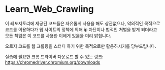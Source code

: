 # Learn_Web_Crawling

이 레포지토리에 제공된 코드들은 자유롭게 사용을 해도 상관없으나, 
악의적인 목적으로 코드를 이용하다가 웹 사이트의 정책에 의해 ip 차단이나 법적인 처벌을 받게 되더라고 
모든 책임은 이 코드를 사용한 이에게 있음을 미리 밝힙니다.

오로지 코드를 웹 크롤링을 스터디 하기 위한 목적으로만 활용하시기를 당부드립니다.

실습에 필요한 크롬 드라이버 다운로드 할 수 있는 링크: https://chromedriver.chromium.org/downloads
